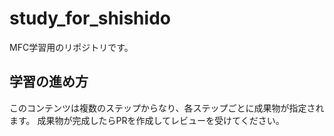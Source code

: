 # study_for_shishido
MFC学習用のリポジトリです。

## 学習の進め方
このコンテンツは複数のステップからなり、各ステップごとに成果物が指定されます。
成果物が完成したらPRを作成してレビューを受けてください。
